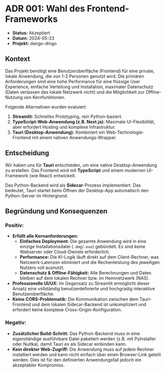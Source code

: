 # ADR 001: Wahl des Frontend-Frameworks

- **Status:** Akzeptiert
- **Datum:** 2024-05-23
- **Projekt:** dango-dingo

## Kontext

Das Projekt benötigt eine Benutzeroberfläche (Frontend) für eine private, lokale Anwendung, die von 1-2 Personen genutzt wird. Die primären Anforderungen sind eine hohe Performance für eine flüssige User Experience, einfache Verteilung und Installation, maximaler Datenschutz (Daten verlassen das lokale Netzwerk nicht) und die Möglichkeit zur Offline-Nutzung von Kernfunktionen.

Folgende Alternativen wurden evaluiert:
1.  **Streamlit:** Schnelles Prototyping, rein Python-basiert.
2.  **TypeScript-Web-Anwendung (z.B. Next.js):** Maximale UI-Flexibilität, aber erfordert Hosting und komplexe Infrastruktur.
3.  **Tauri (Desktop-Anwendung):** Kombiniert ein Web-Technologie-Frontend mit einem nativen Anwendungs-Wrapper.

## Entscheidung

Wir haben uns für **Tauri** entschieden, um eine native Desktop-Anwendung zu erstellen. Das Frontend wird mit **TypeScript** und einem modernen UI-Framework (wie React) entwickelt.

Das Python-Backend wird als **Sidecar**-Prozess implementiert. Das bedeutet, Tauri startet beim Öffnen der Desktop-App automatisch den Python-Server im Hintergrund.

## Begründung und Konsequenzen

### Positiv:
- **Erfüllt alle Kernanforderungen:**
  - **Einfaches Deployment:** Die gesamte Anwendung wird in eine einzige Installationsdatei (`.dmg`/`.exe`) gebündelt. Es sind keine Webserver oder Cloud-Dienste erforderlich.
  - **Performance:** Die KI-Logik läuft direkt auf dem Client-Rechner, was Netzwerk-Latenzen eliminiert und die Rechenleistung des jeweiligen Nutzers voll ausnutzt.
  - **Datenschutz & Offline-Fähigkeit:** Alle Berechnungen und Daten bleiben auf dem lokalen Rechner bzw. im Heimnetzwerk (NAS).
- **Professionelle UI/UX:** Im Gegensatz zu Streamlit ermöglicht dieser Ansatz eine vollständig benutzerdefinierte und hochgradig interaktive Benutzeroberfläche.
- **Keine CORS-Problematik:** Die Kommunikation zwischen dem Tauri-Frontend und dem lokalen Sidecar-Backend ist unkompliziert und erfordert keine komplexe Cross-Origin-Konfiguration.

### Negativ:
- **Zusätzlicher Build-Schritt:** Das Python-Backend muss in eine eigenständige ausführbare Datei paketiert werden (z.B. mit PyInstaller oder Nuitka), damit Tauri es als Sidecar einbinden kann.
- **Kein direkter Web-Zugriff:** Die Anwendung muss auf jedem Rechner installiert werden und kann nicht einfach über einen Browser-Link geteilt werden. Dies ist für den definierten Anwendungsfall jedoch ein akzeptabler Kompromiss.

